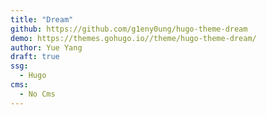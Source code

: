 ```yaml
---
title: "Dream"
github: https://github.com/g1eny0ung/hugo-theme-dream
demo: https://themes.gohugo.io//theme/hugo-theme-dream/
author: Yue Yang
draft: true
ssg:
  - Hugo
cms:
  - No Cms
---
```

